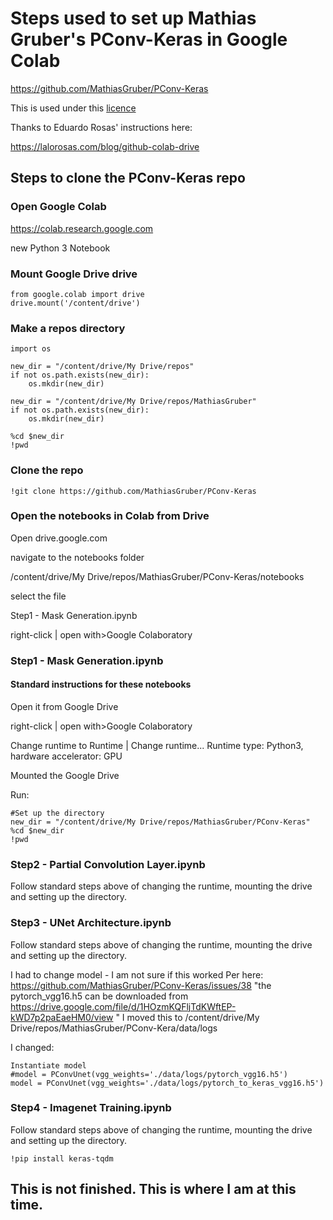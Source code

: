 # Steps used to set up Mathias Gruber's PConv-Keras in Google Colab
 
https://github.com/MathiasGruber/PConv-Keras  

This is used under this [licence](https://github.com/MathiasGruber/PConv-Keras/blob/master/LICENSE)
 
Thanks to Eduardo Rosas' instructions here:
 
https://lalorosas.com/blog/github-colab-drive
 
## Steps to clone the PConv-Keras repo
 
### Open Google Colab
https://colab.research.google.com

new Python 3 Notebook
 
### Mount Google Drive drive

```
from google.colab import drive
drive.mount('/content/drive')
```

### Make a repos directory

```
import os

new_dir = "/content/drive/My Drive/repos"
if not os.path.exists(new_dir):
    os.mkdir(new_dir)

new_dir = "/content/drive/My Drive/repos/MathiasGruber"
if not os.path.exists(new_dir):
    os.mkdir(new_dir)

%cd $new_dir
!pwd
```

### Clone the repo

```
!git clone https://github.com/MathiasGruber/PConv-Keras
```

### Open the notebooks in Colab from Drive
Open drive.google.com

navigate to the notebooks folder

/content/drive/My Drive/repos/MathiasGruber/PConv-Keras/notebooks

select the file

Step1 - Mask Generation.ipynb

right-click | open with>Google Colaboratory

### Step1 - Mask Generation.ipynb


#### Standard instructions for these notebooks
Open it from Google Drive

right-click | open with>Google Colaboratory

Change runtime to Runtime | Change runtime... Runtime type: Python3, hardware accelerator: GPU

Mounted the Google Drive

Run:

```
#Set up the directory
new_dir = "/content/drive/My Drive/repos/MathiasGruber/PConv-Keras"
%cd $new_dir
!pwd
```

### Step2 - Partial Convolution Layer.ipynb
Follow standard steps above of changing the runtime, mounting the drive and setting up the directory.

### Step3 - UNet Architecture.ipynb
Follow standard steps above of changing the runtime, mounting the drive and setting up the directory.

I had to change model - I am not sure if this worked
Per here: https://github.com/MathiasGruber/PConv-Keras/issues/38
"the pytorch_vgg16.h5 can be downloaded from https://drive.google.com/file/d/1HOzmKQFljTdKWftEP-kWD7p2paEaeHM0/view "
I moved this to /content/drive/My Drive/repos/MathiasGruber/PConv-Kera/data/logs

I changed:

```
Instantiate model
#model = PConvUnet(vgg_weights='./data/logs/pytorch_vgg16.h5')
model = PConvUnet(vgg_weights='./data/logs/pytorch_to_keras_vgg16.h5')
```

### Step4 - Imagenet Training.ipynb
Follow standard steps above of changing the runtime, mounting the drive and setting up the directory.

```
!pip install keras-tqdm
```

## This is not finished.  This is where I am at this time.
